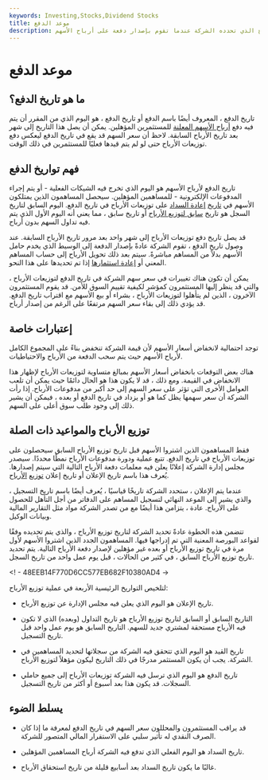 ```yaml
---
keywords: Investing,Stocks,Dividend Stocks
title: موعد الدفع
description: تاريخ السداد هو التاريخ الذي تحدده الشركة عندما تقوم بإصدار دفعة على أرباح الأسهم.
---
```


# موعد الدفع
## ما هو تاريخ الدفع؟

تاريخ الدفع ، المعروف أيضًا باسم الدفع أو تاريخ الدفع ، هو اليوم الذي من المقرر أن يتم فيه دفع [أرباح الأسهم المعلنة](/stockdividend) للمستثمرين المؤهلين. يمكن أن يصل هذا التاريخ إلى شهر بعد تاريخ الأرباح السابقة. لاحظ أن سعر السهم قد يقع في تاريخ الدفع ليعكس دفع توزيعات الأرباح حتى لو لم يتم قيدها فعليًا للمستثمرين في ذلك الوقت.

## فهم تواريخ الدفع

تاريخ الدفع لأرباح الأسهم هو اليوم الذي تخرج فيه الشيكات الفعلية - أو يتم إجراء المدفوعات الإلكترونية - للمساهمين المؤهلين. سيحصل المساهمون الذين يمتلكون الأسهم في [تاريخ](/recorddate) [إعادة السداد](/recorddate) على توزيعات الأرباح في تاريخ الدفع. اليوم السابق لتاريخ السجل هو تاريخ [سابق لتوزيع الأرباح](/ex-date) أو تاريخ سابق ، مما يعني أنه اليوم الأول الذي يتم فيه تداول السهم بدون أرباح.

قد يصل تاريخ دفع توزيعات الأرباح إلى شهر واحد بعد مرور تاريخ الأرباح السابقة. عند وصول تاريخ الدفع ، تقوم الشركة عادةً بإصدار الدفعة إلى الوسيط الذي يخدم حامل الأسهم بدلاً من المساهم مباشرةً. سيتم بعد ذلك تحويل الأرباح إلى حساب المساهم المعني أو [إعادة استثمارها](/reinvestment) إذا تم تحديدها على هذا النحو.

يمكن أن تكون هناك تغييرات في سعر سهم الشركة في تاريخ الدفع لتوزيعات الأرباح ، والتي قد ينظر إليها المستثمرون كمؤشر لكيفية تقييم السوق للأمن. قد يقوم المستثمرون الآخرون ، الذين لم يتأهلوا لتوزيعات الأرباح ، بشراء أو بيع الأسهم مع اقتراب تاريخ الدفع. قد يؤدي ذلك إلى بقاء سعر السهم مرتفعًا على الرغم من إصدار أرباح.

## إعتبارات خاصة

توجد احتمالية لانخفاض أسعار الأسهم لأن قيمة الشركة تنخفض بناءً على المجموع الكامل لأرباح الأسهم حيث يتم سحب الدفعة من الأرباح والاحتياطيات.

هناك بعض التوقعات بانخفاض أسعار الأسهم بمبالغ متساوية لتوزيعات الأرباح لإظهار هذا الانخفاض في القيمة. ومع ذلك ، قد لا يكون هذا هو الحال دائمًا حيث يمكن أن تلعب العوامل الأخرى التي تؤثر على سعر السهم إلى حد أكبر من مدفوعات الأرباح. إذا رأت الشركة أن سعر سهمها يظل كما هو أو يزداد في تاريخ الدفع أو بعده ، فيمكن أن يشير ذلك إلى وجود طلب سوق أعلى على السهم.

## توزيع الأرباح والمواعيد ذات الصلة

فقط المساهمون الذين اشتروا الأسهم قبل تاريخ توزيع الأرباح السابق سيحصلون على توزيعات الأرباح في تاريخ الدفع. تتبع عملية ودورة مدفوعات الأرباح نمطًا محددًا. سيصدر مجلس إدارة الشركة إعلانًا يعلن فيه معلمات دفعة الأرباح التالية التي سيتم إصدارها. يُعرف هذا باسم تاريخ الإعلان أو تاريخ إعلان [توزيع](/declarationdate) [الأرباح](/declarationdate).

عندما يتم الإعلان ، ستحدد الشركة تاريخًا قياسيًا ، يُعرف أيضًا باسم تاريخ التسجيل ، والذي يشير إلى الموعد النهائي لتسجيل المساهم على الدفاتر من أجل التأهل للحصول على الأرباح. عادة ، يتزامن هذا أيضًا مع من تصدر الشركة مواد مثل التقارير المالية وبيانات الوكيل.

تتضمن هذه الخطوة عادةً تحديد الشركة لتاريخ توزيع الأرباح ، والذي يتم تحديده وفقًا لقواعد البورصة المعنية التي تم إدراجها فيها. المساهمون الجدد الذين اشتروا الأسهم لأول مرة في تاريخ توزيع الأرباح أو بعده غير مؤهلين لإصدار دفعة الأرباح التالية. يتم تحديد تاريخ توزيع الأرباح السابق ، في كثير من الحالات ، قبل يوم عمل واحد من تاريخ السجل.

<! - 48EEB14F770D6CC577EB682F10380AD4 ->

لتلخيص التواريخ الرئيسية الأربعة في عملية توزيع الأرباح:

- تاريخ الإعلان هو اليوم الذي يعلن فيه مجلس الإدارة عن توزيع الأرباح.

- التاريخ السابق أو السابق لتاريخ توزيع الأرباح هو تاريخ التداول (وبعده) الذي لا تكون فيه الأرباح مستحقة لمشتري جديد للسهم. التاريخ السابق هو يوم عمل واحد قبل تاريخ التسجيل.

- تاريخ القيد هو اليوم الذي تتحقق فيه الشركة من سجلاتها لتحديد المساهمين في الشركة. يجب أن يكون المستثمر مدرجًا في ذلك التاريخ ليكون مؤهلاً لتوزيع الأرباح.

- تاريخ الدفع هو اليوم الذي ترسل فيه الشركة توزيعات الأرباح إلى جميع حاملي السجلات. قد يكون هذا بعد أسبوع أو أكثر من تاريخ التسجيل.

## يسلط الضوء

- قد يراقب المستثمرون والمحللون سعر السهم في تاريخ الدفع لمعرفة ما إذا كان الصرف النقدي له تأثير سلبي على الاستقرار المالي المتصور للشركة.

- تاريخ السداد هو اليوم الفعلي الذي تدفع فيه الشركة أرباح المساهمين المؤهلين.

- غالبًا ما يكون تاريخ السداد بعد أسابيع قليلة من تاريخ استحقاق الأرباح.

